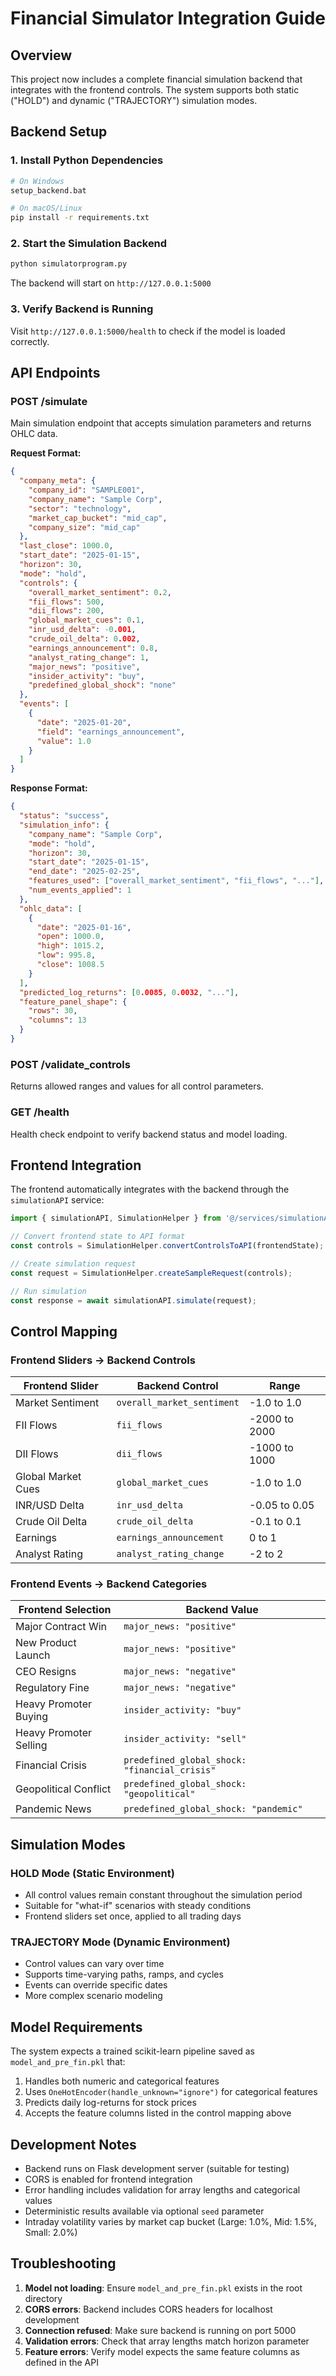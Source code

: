 # Financial Simulator Integration Guide

## Overview

This project now includes a complete financial simulation backend that integrates with the frontend controls. The system supports both static ("HOLD") and dynamic ("TRAJECTORY") simulation modes.

## Backend Setup

### 1. Install Python Dependencies

```bash
# On Windows
setup_backend.bat

# On macOS/Linux  
pip install -r requirements.txt
```

### 2. Start the Simulation Backend

```bash
python simulatorprogram.py
```

The backend will start on `http://127.0.0.1:5000`

### 3. Verify Backend is Running

Visit `http://127.0.0.1:5000/health` to check if the model is loaded correctly.

## API Endpoints

### POST /simulate
Main simulation endpoint that accepts simulation parameters and returns OHLC data.

**Request Format:**
```json
{
  "company_meta": {
    "company_id": "SAMPLE001",
    "company_name": "Sample Corp", 
    "sector": "technology",
    "market_cap_bucket": "mid_cap",
    "company_size": "mid_cap"
  },
  "last_close": 1000.0,
  "start_date": "2025-01-15",
  "horizon": 30,
  "mode": "hold",
  "controls": {
    "overall_market_sentiment": 0.2,
    "fii_flows": 500,
    "dii_flows": 200,
    "global_market_cues": 0.1,
    "inr_usd_delta": -0.001,
    "crude_oil_delta": 0.002,
    "earnings_announcement": 0.8,
    "analyst_rating_change": 1,
    "major_news": "positive",
    "insider_activity": "buy",
    "predefined_global_shock": "none"
  },
  "events": [
    {
      "date": "2025-01-20",
      "field": "earnings_announcement", 
      "value": 1.0
    }
  ]
}
```

**Response Format:**
```json
{
  "status": "success",
  "simulation_info": {
    "company_name": "Sample Corp",
    "mode": "hold",
    "horizon": 30,
    "start_date": "2025-01-15",
    "end_date": "2025-02-25",
    "features_used": ["overall_market_sentiment", "fii_flows", "..."],
    "num_events_applied": 1
  },
  "ohlc_data": [
    {
      "date": "2025-01-16",
      "open": 1000.0,
      "high": 1015.2, 
      "low": 995.8,
      "close": 1008.5
    }
  ],
  "predicted_log_returns": [0.0085, 0.0032, "..."],
  "feature_panel_shape": {
    "rows": 30,
    "columns": 13
  }
}
```

### POST /validate_controls
Returns allowed ranges and values for all control parameters.

### GET /health  
Health check endpoint to verify backend status and model loading.

## Frontend Integration

The frontend automatically integrates with the backend through the `simulationAPI` service:

```typescript
import { simulationAPI, SimulationHelper } from '@/services/simulationAPI';

// Convert frontend state to API format
const controls = SimulationHelper.convertControlsToAPI(frontendState);

// Create simulation request
const request = SimulationHelper.createSampleRequest(controls);

// Run simulation
const response = await simulationAPI.simulate(request);
```

## Control Mapping

### Frontend Sliders → Backend Controls

| Frontend Slider | Backend Control | Range |
|----------------|-----------------|--------|
| Market Sentiment | `overall_market_sentiment` | -1.0 to 1.0 |
| FII Flows | `fii_flows` | -2000 to 2000 |
| DII Flows | `dii_flows` | -1000 to 1000 |
| Global Market Cues | `global_market_cues` | -1.0 to 1.0 |
| INR/USD Delta | `inr_usd_delta` | -0.05 to 0.05 |
| Crude Oil Delta | `crude_oil_delta` | -0.1 to 0.1 |
| Earnings | `earnings_announcement` | 0 to 1 |
| Analyst Rating | `analyst_rating_change` | -2 to 2 |

### Frontend Events → Backend Categories

| Frontend Selection | Backend Value |
|-------------------|---------------|
| Major Contract Win | `major_news: "positive"` |
| New Product Launch | `major_news: "positive"` |
| CEO Resigns | `major_news: "negative"` |
| Regulatory Fine | `major_news: "negative"` |
| Heavy Promoter Buying | `insider_activity: "buy"` |
| Heavy Promoter Selling | `insider_activity: "sell"` |
| Financial Crisis | `predefined_global_shock: "financial_crisis"` |
| Geopolitical Conflict | `predefined_global_shock: "geopolitical"` |
| Pandemic News | `predefined_global_shock: "pandemic"` |

## Simulation Modes

### HOLD Mode (Static Environment)
- All control values remain constant throughout the simulation period
- Suitable for "what-if" scenarios with steady conditions
- Frontend sliders set once, applied to all trading days

### TRAJECTORY Mode (Dynamic Environment)  
- Control values can vary over time
- Supports time-varying paths, ramps, and cycles
- Events can override specific dates
- More complex scenario modeling

## Model Requirements

The system expects a trained scikit-learn pipeline saved as `model_and_pre_fin.pkl` that:

1. Handles both numeric and categorical features
2. Uses `OneHotEncoder(handle_unknown="ignore")` for categorical features
3. Predicts daily log-returns for stock prices
4. Accepts the feature columns listed in the control mapping above

## Development Notes

- Backend runs on Flask development server (suitable for testing)
- CORS is enabled for frontend integration
- Error handling includes validation for array lengths and categorical values
- Deterministic results available via optional `seed` parameter
- Intraday volatility varies by market cap bucket (Large: 1.0%, Mid: 1.5%, Small: 2.0%)

## Troubleshooting

1. **Model not loading**: Ensure `model_and_pre_fin.pkl` exists in the root directory
2. **CORS errors**: Backend includes CORS headers for localhost development
3. **Connection refused**: Make sure backend is running on port 5000
4. **Validation errors**: Check that array lengths match horizon parameter
5. **Feature errors**: Verify model expects the same feature columns as defined in the API